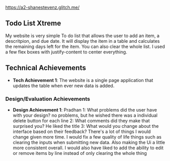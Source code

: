 
https://a2-shanestevenz.glitch.me/

## Todo List Xtreme
My website is very simple To do list that allows the user to add an item, a descritpion, and due date. It will display the item in a table and calculates the remaining days left for the item. You can also clear the whole list. I used a few flex boxes with justify-content to center everything.

## Technical Achievements
- **Tech Achievement 1**: The website is a single page application that updates the table when ever new data is added.

### Design/Evaluation Achievements
- **Design Achievement 1**: 
Pradhan
1: What problems did the user have with your design?
    no problems, but he wished there was a individual delete button for each line
2: What comments did they make that surprised you?
    He liked the title
3: What would you change about the interface based on their feedback?
    There's a lot of things I would change given more time. I would fix a few quality of life things such as clearing the inputs when submitting new data. Also making the Ui a little more consistent overall. I would also have liked to add the ability to edit or remove items by line instead of only clearing the whole thing
